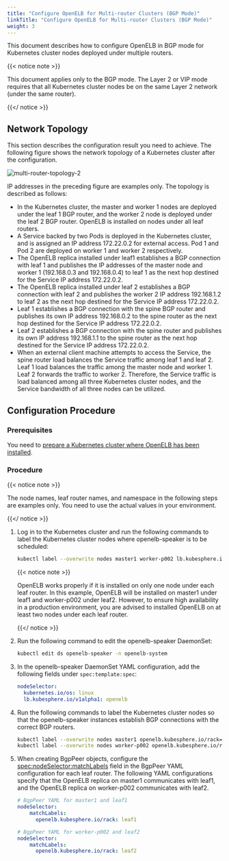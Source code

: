```yaml
---
title: "Configure OpenELB for Multi-router Clusters (BGP Mode)"
linkTitle: "Configure OpenELB for Multi-router Clusters (BGP Mode)"
weight: 3
---
```


This document describes how to configure OpenELB in BGP mode for Kubernetes cluster nodes deployed under multiple routers.

{{< notice note >}}

This document applies only to the BGP mode. The Layer 2 or VIP mode requires that all Kubernetes cluster nodes be on the same Layer 2 network (under the same router).

{{</ notice >}}

## Network Topology

This section describes the configuration result you need to achieve. The following figure shows the network topology of a Kubernetes cluster after the configuration.

![multi-router-topology-2](/images/en/docs/getting-started/configuration/configure-openelb-for-multi-router-clusters/multi-router-topology-2.png)

IP addresses in the preceding figure are examples only. The topology is described as follows:

* In the Kubernetes cluster, the master and worker 1 nodes are deployed under the leaf 1 BGP router, and the worker 2 node is deployed under the leaf 2 BGP router. OpenELB is installed on nodes under all leaf routers.
* A Service backed by two Pods is deployed in the Kubernetes cluster, and is assigned an IP address 172.22.0.2 for external access. Pod 1 and Pod 2 are deployed on worker 1 and worker 2 respectively.
* The OpenELB replica installed under leaf1 establishes a BGP connection with leaf 1 and publishes the IP addresses of the master node and worker 1 (192.168.0.3 and 192.168.0.4) to leaf 1 as the next hop destined for the Service IP address 172.22.0.2.
* The OpenELB replica installed under leaf 2 establishes a BGP connection with leaf 2 and publishes the worker 2 IP address 192.168.1.2 to leaf 2 as the next hop destined for the Service IP address 172.22.0.2.
* Leaf 1 establishes a BGP connection with the spine BGP router and publishes its own IP address 192.168.0.2 to the spine router as the next hop destined for the Service IP address 172.22.0.2.
* Leaf 2 establishes a BGP connection with the spine router and publishes its own IP address 192.168.1.1 to the spine router as the next hop destined for the Service IP address 172.22.0.2.
* When an external client machine attempts to access the Service, the spine router load balances the Service traffic among leaf 1 and leaf 2. Leaf 1 load balances the traffic among the master node and worker 1. Leaf 2 forwards the traffic to worker 2. Therefore, the Service traffic is load balanced among all three Kubernetes cluster nodes, and the Service bandwidth of all three nodes can be utilized.


## Configuration Procedure

### Prerequisites

You need to [prepare a Kubernetes cluster where OpenELB has been installed](/docs/getting-started/installation/).

### Procedure

{{< notice note >}}

The node names, leaf router names, and namespace in the following steps are examples only. You need to use the actual values in your environment.

{{</ notice >}}

1. Log in to the Kubernetes cluster and run the following commands to label the Kubernetes cluster nodes where openelb-speaker is to be scheduled:

   ```bash
   kubectl label --overwrite nodes master1 worker-p002 lb.kubesphere.io/v1alpha1=openelb
   ```

   {{< notice note >}}

   OpenELB works properly if it is installed on only one node under each leaf router. In this example, OpenELB will be installed on master1 under leaf1 and worker-p002 under leaf2. However, to ensure high availability in a production environment, you are advised to installed OpenELB on at least two nodes under each leaf router.

   {{</ notice >}}

2. Run the following command to edit the openelb-speaker DaemonSet:

   ```bash
   kubectl edit ds openelb-speaker -n openelb-system
   ```

3. In the openelb-speaker DaemonSet YAML configuration, add the following fields under `spec:template:spec`:

   ```yaml
   nodeSelector:
     kubernetes.io/os: linux
     lb.kubesphere.io/v1alpha1: openelb
   ```
 
4. Run the following commands to label the Kubernetes cluster nodes so that the openelb-speaker instances establish BGP connections with the correct BGP routers.

   ```bash
   kubectl label --overwrite nodes master1 openelb.kubesphere.io/rack=leaf1
   kubectl label --overwrite nodes worker-p002 openelb.kubesphere.io/rack=leaf2
   ```

5. When creating BgpPeer objects, configure the [spec:nodeSelector:matchLabels](/docs/getting-started/configuration/configure-openelb-in-bgp-mode/#configure-peer-bgp-properties-using-bgppeer) field in the BgpPeer YAML configuration for each leaf router. The following YAML configurations specify that the OpenELB replica on master1 communicates with leaf1, and the OpenELB replica on worker-p002 communicates with leaf2. 

   ```yaml
   # BgpPeer YAML for master1 and leaf1
   nodeSelector:
       matchLabels:
         openelb.kubesphere.io/rack: leaf1
   ```
   
   ```yaml
   # BgpPeer YAML for worker-p002 and leaf2
   nodeSelector:
       matchLabels:
         openelb.kubesphere.io/rack: leaf2
   ```
   





